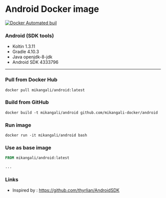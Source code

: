 
# Android Docker image

[![Docker Automated buil](https://img.shields.io/docker/automated/mikangali/android.svg)](https://hub.docker.com/r/mikangali/android)

### Android (SDK tools)

- Koltin 1.3.11
- Gradle 4.10.3
- Java openjdk-8-jdk
- Android SDK 4333796

----
### Pull from Docker Hub
```
docker pull mikangali/android:latest
```

### Build from GitHub
```
docker build -t mikangali/android github.com/mikangali-docker/android
```

### Run image
```
docker run -it mikangali/android bash
```

### Use as base image

```Dockerfile
FROM mikangali/android:latest

...

```

### Links

* Inspired by : https://github.com/thyrlian/AndroidSDK
